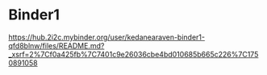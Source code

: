 # Binder1 
https://hub.2i2c.mybinder.org/user/kedanearaven-binder1-qfd8blnw/files/README.md?_xsrf=2%7Cf0a425fb%7C7401c9e26036cbe4bd010685b665c226%7C1750891058
